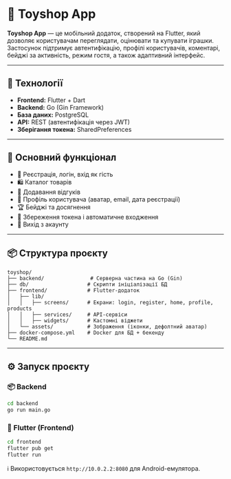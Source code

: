 # 🧸 Toyshop App

**Toyshop App** — це мобільний додаток, створений на Flutter, який дозволяє користувачам переглядати, оцінювати та купувати іграшки. Застосунок підтримує автентифікацію, профілі користувачів, коментарі, бейджі за активність, режим гостя, а також адаптивний інтерфейс.

---

## 📱 Технології

- **Frontend:** Flutter + Dart
- **Backend:** Go (Gin Framework)
- **База даних:** PostgreSQL
- **API:** REST (автентифікація через JWT)
- **Зберігання токена:** SharedPreferences

---

## 🚀 Основний функціонал

- 🔐 Реєстрація, логін, вхід як гість
- 🛍️ Каталог товарів
- 🧾 Додавання відгуків
- 👤 Профіль користувача (аватар, email, дата реєстрації)
- 🏆 Бейджі та досягнення
- 🔄 Збереження токена і автоматичне входження
- 🚪 Вихід з акаунту

---

## 📦 Структура проєкту

```
toyshop/
├── backend/               # Серверна частина на Go (Gin)
├── db/                   # Скрипти ініціалізації БД
├── frontend/             # Flutter-додаток
│   ├── lib/
│   │   ├── screens/      # Екрани: login, register, home, profile, products
│   │   ├── services/     # API-сервіси
│   │   ├── widgets/      # Кастомні віджети
│   └── assets/           # Зображення (іконки, дефолтний аватар)
├── docker-compose.yml    # Docker для БД + бекенду
└── README.md
```

---

## ⚙️ Запуск проєкту

### 📦 Backend

```bash
cd backend
go run main.go
```

### 📱 Flutter (Frontend)

```bash
cd frontend
flutter pub get
flutter run
```

ℹ️ Використовується `http://10.0.2.2:8080` для Android-емулятора.


